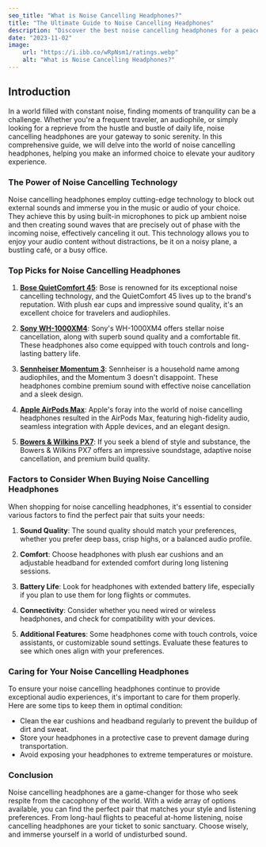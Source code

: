 ```yaml
---
seo_title: "What is Noise Cancelling Headphones?"
title: "The Ultimate Guide to Noise Cancelling Headphones"
description: "Discover the best noise cancelling headphones for a peaceful listening experience. Our expert guide covers top picks and pro tips. Find your sonic sanctuary today!"
date: "2023-11-02"
image:
    url: "https://i.ibb.co/wRpNsm1/ratings.webp"
    alt: "What is Noise Cancelling Headphones?"
---
```


## Introduction

In a world filled with constant noise, finding moments of tranquility can be a challenge. Whether you're a frequent traveler, an audiophile, or simply looking for a reprieve from the hustle and bustle of daily life, noise cancelling headphones are your gateway to sonic serenity. In this comprehensive guide, we will delve into the world of noise cancelling headphones, helping you make an informed choice to elevate your auditory experience.

### The Power of Noise Cancelling Technology

Noise cancelling headphones employ cutting-edge technology to block out external sounds and immerse you in the music or audio of your choice. They achieve this by using built-in microphones to pick up ambient noise and then creating sound waves that are precisely out of phase with the incoming noise, effectively canceling it out. This technology allows you to enjoy your audio content without distractions, be it on a noisy plane, a bustling café, or a busy office.

### Top Picks for Noise Cancelling Headphones

1. [**Bose QuietComfort 45**](https://www.amazon.ae/Bose-QuietComfort-wireless-cancelling-headphones/dp/B098FKXT8L?th=1): Bose is renowned for its exceptional noise cancelling technology, and the QuietComfort 45 lives up to the brand's reputation. With plush ear cups and impressive sound quality, it's an excellent choice for travelers and audiophiles.

2. [**Sony WH-1000XM4**](https://www.amazon.ae/Sony-Wh-1000Xm4-Cancelling-Bluetooth-Headphones/dp/B08F4XTS93): Sony's WH-1000XM4 offers stellar noise cancellation, along with superb sound quality and a comfortable fit. These headphones also come equipped with touch controls and long-lasting battery life.

3. [**Sennheiser Momentum 3**](https://www.amazon.ae/SENNHEISER-MOMENTUM-Wireless-Around-Ear-Headphone/dp/B088KN4R31): Sennheiser is a household name among audiophiles, and the Momentum 3 doesn't disappoint. These headphones combine premium sound with effective noise cancellation and a sleek design.

4. [**Apple AirPods Max**](https://www.amazon.ae/Apple-New-AirPods-Max-Wireless/dp/B08Q4LRXCG): Apple's foray into the world of noise cancelling headphones resulted in the AirPods Max, featuring high-fidelity audio, seamless integration with Apple devices, and an elegant design.

5. [**Bowers & Wilkins PX7**](https://www.amazon.ae/Bowers-Wilkins-Cancelling-Headphones-Bluetooth/dp/B08H8L2JJL): If you seek a blend of style and substance, the Bowers & Wilkins PX7 offers an impressive soundstage, adaptive noise cancellation, and premium build quality.

### Factors to Consider When Buying Noise Cancelling Headphones

When shopping for noise cancelling headphones, it's essential to consider various factors to find the perfect pair that suits your needs:

1. **Sound Quality**: The sound quality should match your preferences, whether you prefer deep bass, crisp highs, or a balanced audio profile.

2. **Comfort**: Choose headphones with plush ear cushions and an adjustable headband for extended comfort during long listening sessions.

3. **Battery Life**: Look for headphones with extended battery life, especially if you plan to use them for long flights or commutes.

4. **Connectivity**: Consider whether you need wired or wireless headphones, and check for compatibility with your devices.

5. **Additional Features**: Some headphones come with touch controls, voice assistants, or customizable sound settings. Evaluate these features to see which ones align with your preferences.

### Caring for Your Noise Cancelling Headphones

To ensure your noise cancelling headphones continue to provide exceptional audio experiences, it's important to care for them properly. Here are some tips to keep them in optimal condition:

- Clean the ear cushions and headband regularly to prevent the buildup of dirt and sweat.
- Store your headphones in a protective case to prevent damage during transportation.
- Avoid exposing your headphones to extreme temperatures or moisture.

### Conclusion

Noise cancelling headphones are a game-changer for those who seek respite from the cacophony of the world. With a wide array of options available, you can find the perfect pair that matches your style and listening preferences. From long-haul flights to peaceful at-home listening, noise cancelling headphones are your ticket to sonic sanctuary. Choose wisely, and immerse yourself in a world of undisturbed sound.